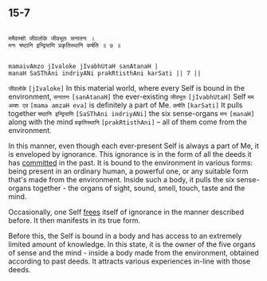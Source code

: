 ## 15-7


```shloka-sa

ममैवाम्शो जीवलोके जीवभूतः सनातनः ।
मनः षष्ठानि इन्द्रियाणि प्रकृतिस्थानि कर्षति ॥ ७ ॥

```
```shloka-sa-hk

mamaivAmzo jIvaloke jIvabhUtaH sanAtanaH |
manaH SaSThAni indriyANi prakRtisthAni karSati || 7 ||

```
`जीवलोके` `[jIvaloke]` In this material world, where every Self is bound in the environment, `सनातनः` `[sanAtanaH]` the ever-existing `जीवभूतः` `[jIvabhUtaH]` Self `मम अम्शः एव` `[mama amzaH eva]` is definitely a part of Me. `कर्षति` `[karSati]` It pulls together `षष्ठानि इन्द्रियाणि` `[SaSThAni indriyANi]` the six sense-organs `मनः` `[manaH]` along with the mind `प्रकृतिस्थानि` `[prakRtisthAni]` – all of them come from the environment.

In this manner, even though each ever-present Self is always a part of Me, it is enveloped by ignorance. This ignorance is in the form of all the deeds it has 
[committed](14-19.md#happenings)
 in the past. It is bound to the environment in various forms: being present in an ordinary human, a powerful one, or any suitable form that's made from the environment. Inside such a body, it pulls the six sense-organs together - the organs of sight, sound, smell, touch, taste and the mind.

Occasionally, one Self 
[frees](Back-to-Basics.md#Moksha)
 itself of ignorance in the manner described before. It then manifests in its true form.

Before this, the Self is bound in a body and has access to an extremely limited amount of knowledge. In this state, it is the owner of the five organs of sense and the mind - inside a body made from the environment, obtained according to past deeds. It attracts various experiences in-line with those deeds.


